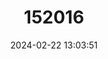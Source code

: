 ---
title: "152016"
category: "Stenocereus quevedonis"
draft: false
date: 2024-02-22 13:03:51
languages:
  Spanish; Castilian: ["Pitire"]
---
